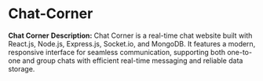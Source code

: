# Chat-Corner
**Chat Corner**  **Description:** Chat Corner is a real-time chat website built with React.js, Node.js, Express.js, Socket.io, and MongoDB. It features a modern, responsive interface for seamless communication, supporting both one-to-one and group chats with efficient real-time messaging and reliable data storage.
